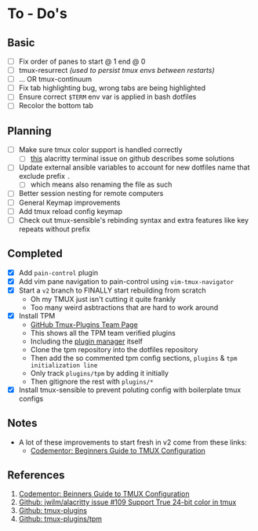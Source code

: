 To - Do's
=========

Basic
-----

* [ ] Fix order of panes to start @ 1 end @ 0
* [ ] tmux-resurrect *(used to persist tmux envs between restarts)*
* [ ] ... OR tmux-continuum
* [ ] Fix tab highlighting bug, wrong tabs are being highlighted
* [ ] Ensure correct `$TERM` env var is applied in bash dotfiles
* [ ] Recolor the bottom tab

Planning
--------

* [ ] Make sure tmux color support is handled correctly
    * [ ] [this][02] alacritty terminal issue on github describes some solutions
* [ ] Update external ansible variables to account for new dotfiles name that exclude prefix `.`
    * [ ] which means also renaming the file as such
* [ ] Better session nesting for remote computers
* [ ] General Keymap improvements
* [ ] Add tmux reload config keymap
* [ ] Check out tmux-sensible's rebinding syntax and extra features like key repeats without prefix

Completed
---------

* [x] Add `pain-control` plugin
* [x] Add vim pane navigation to pain-control using `vim-tmux-navigator`
* [x] Start a `v2` branch to FINALLY start rebuilding from scratch
    * Oh my TMUX just isn't cutting it quite frankly
    * Too many weird asbtractions that are hard to work around
* [x] Install TPM
    * [GitHub Tmux-Plugins Team Page][03]
    * This shows all the TPM team verified plugins
    * Including the [plugin manager][04] itself
    * Clone the tpm repository into the dotfiles repository
    * Then add the so commented tpm config sections, `plugins` & `tpm initialization line`
    * Only track `plugins/tpm` by adding it initially
    * Then gitignore the rest with `plugins/*`
* [x] Install tmux-sensible to prevent poluting config with boilerplate tmux configs

Notes
-----

- A lot of these improvements to start fresh in v2 come from these links:
    - [Codementor: Beginners Guide to TMUX Configuration][01]

References
----------

1. [Codementor: Beinners Guide to TMUX Configuration][01]
2. [Github: jwilm/alacritty issue #109 Support True 24-bit color in tmux][02]
3. [Github: tmux-plugins][03]
4. [Github: tmux-plugins/tpm][04]

[01]: https://www.codementor.io/@bruno/beginner-s-guide-to-tmux-recommended-configuration-plugins-and-navigation-demo-aih7o7ktw "Codementor: Beinners Guide to TMUX Configuration"
[02]: https://github.com/jwilm/alacritty/issues/109 "Github: jwilm/alacritty issue #109 Support True 24-bit color in tmux"
[03]: https://github.com/tmux-plugins "Github: tmux-plugins"
[04]: https://github.com/tmux-plugins/tpm "Github: tmux-plugins/tpm"
